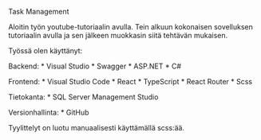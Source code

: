 Task Management

Aloitin työn youtube-tutoriaalin avulla. Tein alkuun kokonaisen sovelluksen tutoriaalin avulla ja sen jälkeen muokkasin siitä tehtävän mukaisen.

Työssä olen käyttänyt:

Backend:         * Visual Studio
                 * Swagger
                 * ASP.NET
                 * C#

Frontend:         * Visual Studio Code
                  * React
                  * TypeScript
                  * React Router
                  * Scss

Tietokanta:       * SQL Server Management Studio

Versionhallinta:  * GitHub

Tyylittelyt on luotu manuaalisesti käyttämällä scss:ää.
